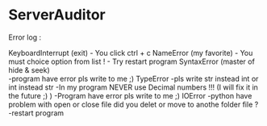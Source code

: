 # ServerAuditor








Error log : 

 KeyboardInterrupt	(exit)
    - You click ctrl + c 
 NameError (my favorite)
    - You must choice option from list !
    - Try restart program 
 SyntaxError (master of hide & seek)  
    -program have error pls write to me ;)
 TypeError
    -pls write str instead int or int instead str 
    -In my program NEVER use Decimal numbers !!! (I will fix it in the future ;) )
    -Program have error pls write to me ;)
 IOError 
    -python have problem with open or close file did you delet or move to anothe folder file ?
    -restart program 
